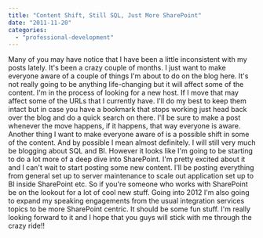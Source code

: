 ```yaml
---
title: "Content Shift, Still SQL, Just More SharePoint"
date: "2011-11-20"
categories: 
  - "professional-development"
---
```


Many of you may have notice that I have been a little inconsistent with my posts lately. It's been a crazy couple of months. I just want to make everyone aware of a couple of things I'm about to do on the blog here. It's not really going to be anything life-changing but it will affect some of the content. I'm in the process of looking for a new host. If I move that may affect some of the URLs that I currently have. I'll do my best to keep them intact but in case you have a bookmark that stops working just head back over the blog and do a quick search on there. I'll be sure to make a post whenever the move happens, if it happens, that way everyone is aware. Another thing I want to make everyone aware of is a possible shift in some of the content. And by possible I mean almost definitely. I will still very much be blogging about SQL and BI. However it looks like I'm going to be starting to do a lot more of a deep dive into SharePoint. I'm pretty excited about it and I can't wait to start posting some new content. I'll be posting everything from general set up to server maintenance to scale out application set up to BI inside SharePoint etc. So if you're someone who works with SharePoint be on the lookout for a lot of cool new stuff. Going into 2012 I'm also going to expand my speaking engagements from the usual integration services topics to be more SharePoint centric. It should be some fun stuff. I'm really looking forward to it and I hope that you guys will stick with me through the crazy ride!!
